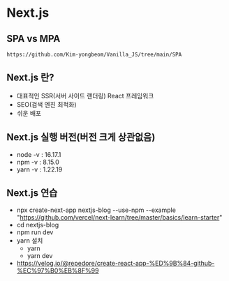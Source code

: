 # Next.js

## SPA vs MPA
```
https://github.com/Kim-yongbeom/Vanilla_JS/tree/main/SPA
```

## Next.js 란?
- 대표적인 SSR(서버 사이드 랜더링) React 프레임워크
- SEO(검색 엔진 최적화)
- 쉬운 배포

## Next.js 실행 버전(버전 크게 상관없음)
- node -v : 16.17.1
- npm -v : 8.15.0
- yarn -v : 1.22.19

## Next.js 연습
- npx create-next-app nextjs-blog --use-npm --example "https://github.com/vercel/next-learn/tree/master/basics/learn-starter"
- cd nextjs-blog
- npm run dev
- yarn 설치
  - yarn
  - yarn dev
- https://velog.io/@repedore/create-react-app-%ED%9B%84-github-%EC%97%B0%EB%8F%99
